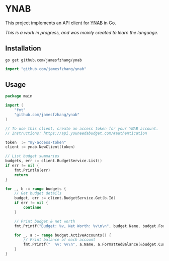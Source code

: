# YNAB

This project implements an API client for [YNAB](https://api.youneedabudget.com/) in Go.

*This is a work in progress, and was mainly created to learn the language.*

## Installation

```
go get github.com/jamesfzhang/ynab
```

```go
import "github.com/jamesfzhang/ynab"
```

## Usage

```go
package main

import (
	"fmt"
	"github.com/jamesfzhang/ynab"
)

// To use this client, create an access token for your YNAB account.
// Instructions: https://api.youneedabudget.com/#authentication

token  := "my-access-token"
client := ynab.NewClient(token)

// List budget summaries
budgets, err := client.BudgetService.List()
if err != nil {
	fmt.Println(err)
	return
}

for _, b := range budgets {
	// Get budget details
	budget, err := client.BudgetService.Get(b.Id)
	if err != nil {
		continue
	}

	// Print budget & net worth
	fmt.Printf("Budget: %v, Net Worth: %v\n\n", budget.Name, budget.FormattedNetWorth())

	for _, a := range budget.ActiveAccounts() {
		// Print balance of each account
		fmt.Printf("  %v: %v\n", a.Name, a.FormattedBalance(&budget.CurrencyFormat))
	}
}
```
